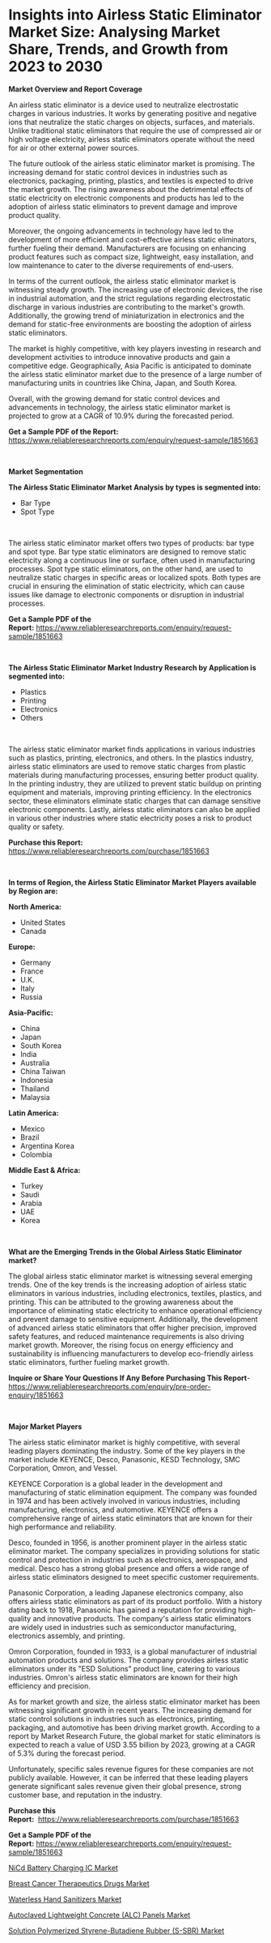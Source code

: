 <p><h1>Insights into Airless Static Eliminator Market Size: Analysing Market Share, Trends, and Growth from 2023 to 2030</h1></p><p><strong>Market Overview and Report Coverage</strong></p>
<p><p>An airless static eliminator is a device used to neutralize electrostatic charges in various industries. It works by generating positive and negative ions that neutralize the static charges on objects, surfaces, and materials. Unlike traditional static eliminators that require the use of compressed air or high voltage electricity, airless static eliminators operate without the need for air or other external power sources.</p><p>The future outlook of the airless static eliminator market is promising. The increasing demand for static control devices in industries such as electronics, packaging, printing, plastics, and textiles is expected to drive the market growth. The rising awareness about the detrimental effects of static electricity on electronic components and products has led to the adoption of airless static eliminators to prevent damage and improve product quality.</p><p>Moreover, the ongoing advancements in technology have led to the development of more efficient and cost-effective airless static eliminators, further fueling their demand. Manufacturers are focusing on enhancing product features such as compact size, lightweight, easy installation, and low maintenance to cater to the diverse requirements of end-users.</p><p>In terms of the current outlook, the airless static eliminator market is witnessing steady growth. The increasing use of electronic devices, the rise in industrial automation, and the strict regulations regarding electrostatic discharge in various industries are contributing to the market's growth. Additionally, the growing trend of miniaturization in electronics and the demand for static-free environments are boosting the adoption of airless static eliminators.</p><p>The market is highly competitive, with key players investing in research and development activities to introduce innovative products and gain a competitive edge. Geographically, Asia Pacific is anticipated to dominate the airless static eliminator market due to the presence of a large number of manufacturing units in countries like China, Japan, and South Korea.</p><p>Overall, with the growing demand for static control devices and advancements in technology, the airless static eliminator market is projected to grow at a CAGR of 10.9% during the forecasted period.</p></p>
<p><strong>Get a Sample PDF of the Report:</strong> <a href="https://www.reliableresearchreports.com/enquiry/request-sample/1851663">https://www.reliableresearchreports.com/enquiry/request-sample/1851663</a></p>
<p>&nbsp;</p>
<p><strong>Market Segmentation</strong></p>
<p><strong>The Airless Static Eliminator Market Analysis by types is segmented into:</strong></p>
<p><ul><li>Bar Type</li><li>Spot Type</li></ul></p>
<p>&nbsp;</p>
<p><p>The airless static eliminator market offers two types of products: bar type and spot type. Bar type static eliminators are designed to remove static electricity along a continuous line or surface, often used in manufacturing processes. Spot type static eliminators, on the other hand, are used to neutralize static charges in specific areas or localized spots. Both types are crucial in ensuring the elimination of static electricity, which can cause issues like damage to electronic components or disruption in industrial processes.</p></p>
<p><strong>Get a Sample PDF of the Report:</strong>&nbsp;<a href="https://www.reliableresearchreports.com/enquiry/request-sample/1851663">https://www.reliableresearchreports.com/enquiry/request-sample/1851663</a></p>
<p>&nbsp;</p>
<p><strong>The Airless Static Eliminator Market Industry Research by Application is segmented into:</strong></p>
<p><ul><li>Plastics</li><li>Printing</li><li>Electronics</li><li>Others</li></ul></p>
<p>&nbsp;</p>
<p><p>The airless static eliminator market finds applications in various industries such as plastics, printing, electronics, and others. In the plastics industry, airless static eliminators are used to remove static charges from plastic materials during manufacturing processes, ensuring better product quality. In the printing industry, they are utilized to prevent static buildup on printing equipment and materials, improving printing efficiency. In the electronics sector, these eliminators eliminate static charges that can damage sensitive electronic components. Lastly, airless static eliminators can also be applied in various other industries where static electricity poses a risk to product quality or safety.</p></p>
<p><strong>Purchase this Report:</strong>&nbsp; <a href="https://www.reliableresearchreports.com/purchase/1851663">https://www.reliableresearchreports.com/purchase/1851663</a></p>
<p>&nbsp;</p>
<p><strong>In terms of Region, the Airless Static Eliminator Market Players available by Region are:</strong></p>
<p>
    <p> <strong> North America: </strong>
        <ul>
            <li>United States</li>
            <li>Canada</li>
        </ul>
        </p> 
    <p> <strong> Europe: </strong>
        <ul>
            <li>Germany</li>
            <li>France</li>
            <li>U.K.</li>
            <li>Italy</li>
            <li>Russia</li>
        </ul>
        </p> 
    <p> <strong> Asia-Pacific: </strong>
        <ul>
            <li>China</li>
            <li>Japan</li>
            <li>South Korea</li>
            <li>India</li>
            <li>Australia</li>
            <li>China Taiwan</li>
            <li>Indonesia</li>
            <li>Thailand</li>
            <li>Malaysia</li>
        </ul>
        </p> 
    <p> <strong> Latin America: </strong>
        <ul>
            <li>Mexico</li>
            <li>Brazil</li>
            <li>Argentina Korea</li>
            <li>Colombia</li>
        </ul>
        </p> 
    <p> <strong> Middle East & Africa: </strong>
        <ul>
            <li>Turkey</li>
            <li>Saudi</li>
            <li>Arabia</li>
            <li>UAE</li>
            <li>Korea</li>
        </ul>
    </p>
    </p>
<p>&nbsp;</p>
<p><strong>What are the Emerging Trends in the Global Airless Static Eliminator market?</strong></p>
<p><p>The global airless static eliminator market is witnessing several emerging trends. One of the key trends is the increasing adoption of airless static eliminators in various industries, including electronics, textiles, plastics, and printing. This can be attributed to the growing awareness about the importance of eliminating static electricity to enhance operational efficiency and prevent damage to sensitive equipment. Additionally, the development of advanced airless static eliminators that offer higher precision, improved safety features, and reduced maintenance requirements is also driving market growth. Moreover, the rising focus on energy efficiency and sustainability is influencing manufacturers to develop eco-friendly airless static eliminators, further fueling market growth.</p></p>
<p><strong>Inquire or Share Your Questions If Any Before Purchasing This Report</strong>- <a href="https://www.reliableresearchreports.com/enquiry/pre-order-enquiry/1851663">https://www.reliableresearchreports.com/enquiry/pre-order-enquiry/1851663</a></p>
<p>&nbsp;</p>
<p><strong>Major Market Players</strong></p>
<p><p>The airless static eliminator market is highly competitive, with several leading players dominating the industry. Some of the key players in the market include KEYENCE, Desco, Panasonic, KESD Technology, SMC Corporation, Omron, and Vessel.</p><p>KEYENCE Corporation is a global leader in the development and manufacturing of static elimination equipment. The company was founded in 1974 and has been actively involved in various industries, including manufacturing, electronics, and automotive. KEYENCE offers a comprehensive range of airless static eliminators that are known for their high performance and reliability.</p><p>Desco, founded in 1956, is another prominent player in the airless static eliminator market. The company specializes in providing solutions for static control and protection in industries such as electronics, aerospace, and medical. Desco has a strong global presence and offers a wide range of airless static eliminators designed to meet specific customer requirements.</p><p>Panasonic Corporation, a leading Japanese electronics company, also offers airless static eliminators as part of its product portfolio. With a history dating back to 1918, Panasonic has gained a reputation for providing high-quality and innovative products. The company's airless static eliminators are widely used in industries such as semiconductor manufacturing, electronics assembly, and printing.</p><p>Omron Corporation, founded in 1933, is a global manufacturer of industrial automation products and solutions. The company provides airless static eliminators under its "ESD Solutions" product line, catering to various industries. Omron's airless static eliminators are known for their high efficiency and precision.</p><p>As for market growth and size, the airless static eliminator market has been witnessing significant growth in recent years. The increasing demand for static control solutions in industries such as electronics, printing, packaging, and automotive has been driving market growth. According to a report by Market Research Future, the global market for static eliminators is expected to reach a value of USD 3.55 billion by 2023, growing at a CAGR of 5.3% during the forecast period.</p><p>Unfortunately, specific sales revenue figures for these companies are not publicly available. However, it can be inferred that these leading players generate significant sales revenue given their global presence, strong customer base, and reputation in the industry.</p></p>
<p><strong>Purchase this Report:</strong>&nbsp;&nbsp;<a href="https://www.reliableresearchreports.com/purchase/1851663">https://www.reliableresearchreports.com/purchase/1851663</a></p>
<p></p>
<p><strong>Get a Sample PDF of the Report:</strong>&nbsp;<a href="https://www.reliableresearchreports.com/enquiry/request-sample/1851663">https://www.reliableresearchreports.com/enquiry/request-sample/1851663</a></p>
<p><p><a href="https://medium.com/@inner.zone.room/nicd-battery-charging-ic-market-insight-market-trends-growth-forecasted-from-2023-to-2030-74eccd85ffd0">NiCd Battery Charging IC Market</a></p><p><a href="https://medium.com/@sight.lens.slot/breast-cancer-therapeutics-drugs-market-report-reveals-the-latest-trends-and-growth-opportunities-8f3e4ff87090">Breast Cancer Therapeutics Drugs Market</a></p><p><a href="https://www.linkedin.com/pulse/waterless-hand-sanitizers-market-insights-players-forecast/">Waterless Hand Sanitizers Market</a></p><p><a href="https://www.linkedin.com/pulse/autoclaved-lightweight-concrete-alc-panels-market-size-share/">Autoclaved Lightweight Concrete (ALC) Panels Market</a></p><p><a href="https://www.linkedin.com/pulse/solution-polymerized-styrene-butadiene-rubber-s-sbr-market-y1iye/">Solution Polymerized Styrene-Butadiene Rubber (S-SBR) Market</a></p></p>